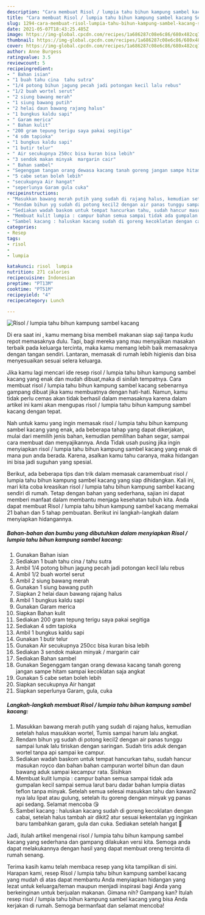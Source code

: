 ```yaml
---
description: "Cara membuat Risol / lumpia tahu bihun kampung sambel kacang Sederhana Untuk Jualan"
title: "Cara membuat Risol / lumpia tahu bihun kampung sambel kacang Sederhana Untuk Jualan"
slug: 1294-cara-membuat-risol-lumpia-tahu-bihun-kampung-sambel-kacang-sederhana-untuk-jualan
date: 2021-05-07T18:43:25.485Z
image: https://img-global.cpcdn.com/recipes/1a686287c08e6c86/680x482cq70/risol-lumpia-tahu-bihun-kampung-sambel-kacang-foto-resep-utama.jpg
thumbnail: https://img-global.cpcdn.com/recipes/1a686287c08e6c86/680x482cq70/risol-lumpia-tahu-bihun-kampung-sambel-kacang-foto-resep-utama.jpg
cover: https://img-global.cpcdn.com/recipes/1a686287c08e6c86/680x482cq70/risol-lumpia-tahu-bihun-kampung-sambel-kacang-foto-resep-utama.jpg
author: Anne Burgess
ratingvalue: 3.5
reviewcount: 5
recipeingredient:
- " Bahan isian"
- "1 buah tahu cina  tahu sutra"
- "1/4 potong bihun jagung pecah jadi potongan kecil lalu rebus"
- "1/2 buah wortel serut"
- "2 siung bawang merah"
- "1 siung bawang putih"
- "2 helai daun bawang rajang halus"
- "1 bungkus kaldu sapi"
- " Garam merica"
- " Bahan kulit"
- "200 gram tepung terigu saya pakai segitiga"
- "4 sdm tapioka"
- "1 bungkus kaldu sapi"
- "1 butir telur"
- " Air secukupnya 250cc bisa kuran bisa lebih"
- "3 sendok makan minyak  margarin cair"
- " Bahan sambel"
- "Segenggam tangan orang dewasa kacang tanah goreng jangan sampe hitam sampai kecoklatan saja angkat"
- "5 cabe setan boleh lebih"
- "secukupnya Air hangat"
- "seperlunya Garam gula cuka"
recipeinstructions:
- "Masukkan bawang merah putih yang sudah di rajang halus, kemudian setelah halus masukkan wortel, Tumis sampai harum lalu angkat."
- "Rendam bihun yg sudah di potong kecil2 dengan air panas tunggu sampai lunak lalu tiriskan dengan saringan. Sudah tiris aduk dengan wortel tanpa api sampai ke campur."
- "Sediakan wadah baskom untuk tempat hancurkan tahu, sudah hancur masukan royco dan bahan bahan campuran wortel bihun dan daun bawang aduk sampai kecampur rata. Sisihkan"
- "Membuat kulit lumpia : campur bahan semua sampai tidak ada gumpalan kecil sampai semua larut baru dadar bahan lumpia diatas teflon tanpa minyak. Setelah semua selesai masukkan tahu dan kawan2 nya lalu lipat atau gulung, setelah itu goreng dengan minyak yg panas api sedang. Selamat mencoba 😘"
- "Sambel kacang : haluskan kacang sudah di goreng kecoklatan dengan cabai, setelah halus tambah air dikit2 atur sesuai kekentalan yg inginkan baru tambahkan garam, gula dan cuka. Sediakan setelah hangat 🥰"
categories:
- Resep
tags:
- risol
- 
- lumpia

katakunci: risol  lumpia 
nutrition: 271 calories
recipecuisine: Indonesian
preptime: "PT13M"
cooktime: "PT51M"
recipeyield: "4"
recipecategory: Lunch

---
```



![Risol / lumpia tahu bihun kampung sambel kacang](https://img-global.cpcdn.com/recipes/1a686287c08e6c86/680x482cq70/risol-lumpia-tahu-bihun-kampung-sambel-kacang-foto-resep-utama.jpg)

Di era  saat ini , kamu memang bisa membeli makanan siap saji tanpa kudu repot memasaknya dulu. Tapi, bagi mereka yang mau menyajikan masakan terbaik pada keluarga tercinta, maka kamu memang lebih baik memasaknya dengan tangan sendiri. Lantaran, memasak di rumah lebih higienis dan bisa menyesuaikan sesuai selera keluarga.

Jika kamu lagi mencari ide resep risol / lumpia tahu bihun kampung sambel kacang yang enak dan mudah dibuat,maka di sinilah tempatnya. Cara membuat risol / lumpia tahu bihun kampung sambel kacang  sebenarnya gampang dibuat jika kamu membuatnya dengan hati-hati. Namun, kamu tidak perlu cemas akan tidak berhasil dalam memasaknya 
karena dalam artikel ini kami akan mengupas risol / lumpia tahu bihun kampung sambel kacang dengan tepat.  



Nah untuk kamu yang ingin memasak risol / lumpia tahu bihun kampung sambel kacang yang enak, ada beberapa tahap yang dapat dikerjakan, mulai dari memilih jenis bahan, kemudian pemilihan bahan segar, sampai cara membuat dan menyajikannya. Anda Tidak usah pusing jika ingin menyiapkan risol / lumpia tahu bihun kampung sambel kacang yang enak di mana pun anda berada. Karena, asalkan kamu  tahu caranya, maka hidangan ini bisa jadi suguhan yang spesial.

Berikut, ada beberapa tips dan trik dalam memasak caramembuat risol / lumpia tahu bihun kampung sambel kacang yang siap dihidangkan. Kali ini, mari kita coba kreasikan risol / lumpia tahu bihun kampung sambel kacang sendiri di rumah. Tetap dengan bahan yang sederhana, sajian ini dapat memberi manfaat dalam membantu menjaga kesehatan tubuh kita. Anda dapat membuat Risol / lumpia tahu bihun kampung sambel kacang memakai 21 bahan dan 5 tahap pembuatan. Berikut ini langkah-langkah dalam menyiapkan hidangannya.

<!--inarticleads1-->

##### Bahan-bahan dan bumbu yang dibutuhkan dalam menyiapkan Risol / lumpia tahu bihun kampung sambel kacang:

1. Gunakan  Bahan isian
1. Sediakan 1 buah tahu cina / tahu sutra
1. Ambil 1/4 potong bihun jagung pecah jadi potongan kecil lalu rebus
1. Ambil 1/2 buah wortel serut
1. Ambil 2 siung bawang merah
1. Gunakan 1 siung bawang putih
1. Siapkan 2 helai daun bawang rajang halus
1. Ambil 1 bungkus kaldu sapi
1. Gunakan  Garam merica
1. Siapkan  Bahan kulit
1. Sediakan 200 gram tepung terigu saya pakai segitiga
1. Sediakan 4 sdm tapioka
1. Ambil 1 bungkus kaldu sapi
1. Gunakan 1 butir telur
1. Gunakan  Air secukupnya 250cc bisa kuran bisa lebih
1. Sediakan 3 sendok makan minyak / margarin cair
1. Sediakan  Bahan sambel
1. Gunakan Segenggam tangan orang dewasa kacang tanah goreng jangan sampe hitam sampai kecoklatan saja angkat
1. Gunakan 5 cabe setan boleh lebih
1. Siapkan secukupnya Air hangat
1. Siapkan seperlunya Garam, gula, cuka




<!--inarticleads2-->

##### Langkah-langkah membuat Risol / lumpia tahu bihun kampung sambel kacang:

1. Masukkan bawang merah putih yang sudah di rajang halus, kemudian setelah halus masukkan wortel, Tumis sampai harum lalu angkat.
1. Rendam bihun yg sudah di potong kecil2 dengan air panas tunggu sampai lunak lalu tiriskan dengan saringan. Sudah tiris aduk dengan wortel tanpa api sampai ke campur.
1. Sediakan wadah baskom untuk tempat hancurkan tahu, sudah hancur masukan royco dan bahan bahan campuran wortel bihun dan daun bawang aduk sampai kecampur rata. Sisihkan
1. Membuat kulit lumpia : campur bahan semua sampai tidak ada gumpalan kecil sampai semua larut baru dadar bahan lumpia diatas teflon tanpa minyak. Setelah semua selesai masukkan tahu dan kawan2 nya lalu lipat atau gulung, setelah itu goreng dengan minyak yg panas api sedang. Selamat mencoba 😘
1. Sambel kacang : haluskan kacang sudah di goreng kecoklatan dengan cabai, setelah halus tambah air dikit2 atur sesuai kekentalan yg inginkan baru tambahkan garam, gula dan cuka. Sediakan setelah hangat 🥰




Jadi, itulah artikel mengenai  risol / lumpia tahu bihun kampung sambel kacang  yang sederhana dan gampang dilakukan versi kita. Semoga anda dapat melakukannya dengan hasil yang dapat membuat oreng tercinta di rumah senang. 

Terima kasih kamu telah membaca resep yang kita tampilkan di sini. Harapan kami, resep  Risol / lumpia tahu bihun kampung sambel kacang yang mudah di atas dapat membantu Anda menyiapkan hidangan yang lezat untuk keluarga/teman maupun menjadi inspirasi bagi Anda yang berkeinginan untuk berjualan makanan. Gimana nih? Gampang kan? Itulah resep risol / lumpia tahu bihun kampung sambel kacang yang bisa Anda kerjakan di rumah. Semoga bermanfaat dan selamat mencoba!

